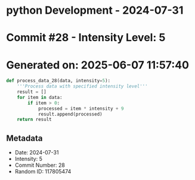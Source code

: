 ﻿# python Development - 2024-07-31
# Commit #28 - Intensity Level: 5
# Generated on: 2025-06-07 11:57:40
```python
def process_data_28(data, intensity=5):
    '''Process data with specified intensity level'''
    result = []
    for item in data:
        if item > 0:
            processed = item * intensity + 9
            result.append(processed)
    return result
```
## Metadata
- Date: 2024-07-31
- Intensity: 5
- Commit Number: 28
- Random ID: 117805474
